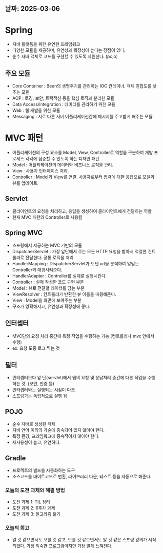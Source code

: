 ## 날짜: 2025-03-06

# Spring

- 자바 플랫폼을 위한 유연한 프레임워크
- 다양한 모듈을 제공하며, 유연성과 확장성이 높다는 장점이 있다.
- 순수 자바 객체로 코드를 구현할 수 있도록 지원한다. (pojo)

## 주요 모듈

- Core Container : Bean의 생명주기를 관리하는 IOC 컨테이너. 객체 결합도를 낮추는 모듈
- AOP : 로깅, 보안, 트랙잭션 등을 핵심 로직과 분리한 모듈
- Data Access/Integration : 데이터를 관리하기 위한 모듈
- Web : 웹 개발을 위한 모듈
- Messaging : 서로 다른 서버 어플리케이션간에 메시지를 주고받게 해주는 모듈

# MVC 패턴

- 어플리케이션의 구성 요소를 Model, View, Controller로 역할을 구분하여 개발 프로세스 각각에 집중할 수 있도록 하는 디자인 패턴
- Model : 어플리케이션의 데이터와 비즈니스 로직을 관리.
- View : 사용자 인터페이스 처리.
- Controller : Model과 View를 연결. 사용자로부터 입력에 대한 응답으로 모델과 뷰를 업데이트.

## Servlet

- 클라이언트의 요청을 처리하고, 응답을 생성하여 클라이언트에게 전달하는 역할
- 현재 MVC 패턴의 Controller로 사용됨

## Spring MVC

- 스프링에서 제공하는 MVC 기반의 모듈
- DispatcherServlet : 가장 앞단에서 주는 모든 HTTP 요청을 받아서 적절한 컨트롤러로 전달한다. 공통 로직을 처리
- HandlerMapping : DispatcherServlet가 보낸 url을 분석하여 알맞는 Controller와 매핑시켜준다.
- HandlerAdapter : Controller를 실제로 실행시킨다.
- Controller : 실제 작성한 코드 구현 부분
- Model : 뷰로 전달할 데이터를 담는 부분
- ViewResolver : 컨트롤러가 반환한 뷰 이름을 매핑해준다.
- View : Model을 화면에 보여주는 부분
- 구조가 명확해지고, 유연성과 확장성에 좋다.

## 인터셉터

- MVC단의 요청 처리 중간에 특정 작업을 수행하는 기능 (컨트롤러나 mvc 안에서 수행)
- ex. 요청 도중 로그 찍는 것

## 필터

- 인터셉터보다 앞 단(servlet)에서 웹의 요청 및 응답처리 중간에 다른 작업을 수행하는 것. (보안, 인증 등)
- 인터셉터와는 실행되는 시점이 다름.
- 스프링과는 독립적으로 실행 됨

## POJO

- 순수 자바로 생성된 객체
- 자바 언어 이외의 기술에 종속되어 있지 않아야 한다.
- 특정 환경, 프레임워크에 종속적이지 않아야 한다.
- 재사용성이 높고, 유연하다.

## Gradle

- 프로젝트의 빌드를 자동화하는 도구
- 소스코드를 바이트코드로 변환, 라이브러리 다운, 테스트 등을 자동으로 해준다.

### 오늘의 도전 과제와 해결 방법
- 도전 과제 1: TIL 정리
- 도전 과제 2: 6주차 과제
- 도전 과제 3: 알고리즘 풀기

### 오늘의 회고
- 알 것 같으면서도 모를 것 같고, 모를 것 같으면서도 알 것 같은 스프링 강의가 시작되었다. 가장 익숙한 프로그램이지만 가장 멀게 느껴진다.   